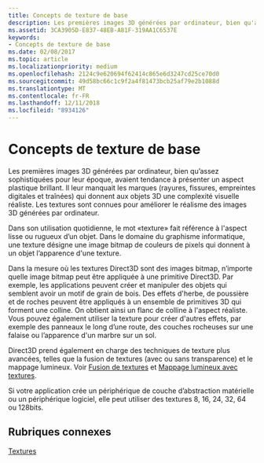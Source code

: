 ```yaml
---
title: Concepts de texture de base
description: Les premières images 3D générées par ordinateur, bien qu'assez sophistiquées pour leur époque, avaient tendance à présenter un aspect plastique brillant.
ms.assetid: 3CA3905D-E837-48EB-A81F-319AA1C6537E
keywords:
- Concepts de texture de base
ms.date: 02/08/2017
ms.topic: article
ms.localizationpriority: medium
ms.openlocfilehash: 2124c9e620694f62414c865e6d3247cd25ce70d0
ms.sourcegitcommit: 49d58bc66c1c9f2a4f81473bcb25af79e2b1088d
ms.translationtype: MT
ms.contentlocale: fr-FR
ms.lasthandoff: 12/11/2018
ms.locfileid: "8934126"
---
```

# <a name="basic-texturing-concepts"></a>Concepts de texture de base


Les premières images 3D générées par ordinateur, bien qu’assez sophistiquées pour leur époque, avaient tendance à présenter un aspect plastique brillant. Il leur manquait les marques (rayures, fissures, empreintes digitales et traînées) qui donnent aux objets 3D une complexité visuelle réaliste. Les textures sont connues pour améliorer le réalisme des images 3D générées par ordinateur.

Dans son utilisation quotidienne, le mot «texture» fait référence à l'aspect lisse ou rugueux d’un objet. Dans le domaine du graphisme informatique, une texture désigne une image bitmap de couleurs de pixels qui donnent à un objet l’apparence d'une texture.

Dans la mesure où les textures Direct3D sont des images bitmap, n’importe quelle image bitmap peut être appliquée à une primitive Direct3D. Par exemple, les applications peuvent créer et manipuler des objets qui semblent avoir un motif de grain de bois. Des effets d'herbe, de poussière et de roches peuvent être appliqués à un ensemble de primitives 3D qui forment une colline. On obtient ainsi un flanc de colline à l'aspect réaliste. Vous pouvez également utiliser la texture pour créer d'autres effets, par exemple des panneaux le long d’une route, des couches rocheuses sur une falaise ou l’apparence d'un marbre sur un sol.

Direct3D prend également en charge des techniques de texture plus avancées, telles que la fusion de textures (avec ou sans transparence) et le mappage lumineux. Voir [Fusion de textures](texture-blending.md) et [Mappage lumineux avec textures](light-mapping-with-textures.md).

Si votre application crée un périphérique de couche d’abstraction matérielle ou un périphérique logiciel, elle peut utiliser des textures 8, 16, 24, 32, 64 ou 128bits.

## <a name="span-idrelated-topicsspanrelated-topics"></a><span id="related-topics"></span>Rubriques connexes


[Textures](textures.md)

 

 




